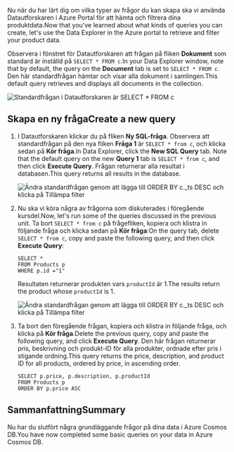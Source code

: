<span data-ttu-id="1c51f-101">Nu när du har lärt dig om vilka typer av frågor du kan skapa ska vi använda Datautforskaren i Azure Portal för att hämta och filtrera dina produktdata.</span><span class="sxs-lookup"><span data-stu-id="1c51f-101">Now that you've learned about what kinds of queries you can create, let's use the Data Explorer in the Azure portal to retrieve and filter your product data.</span></span>

<span data-ttu-id="1c51f-102">Observera i fönstret för Datautforskaren att frågan på fliken **Dokument** som standard är inställd på `SELECT * FROM c`.</span><span class="sxs-lookup"><span data-stu-id="1c51f-102">In your Data Explorer window, note that by default, the query on the **Document** tab is set to `SELECT * FROM c`.</span></span> <span data-ttu-id="1c51f-103">Den här standardfrågan hämtar och visar alla dokument i samlingen.</span><span class="sxs-lookup"><span data-stu-id="1c51f-103">This default query retrieves and displays all documents in the collection.</span></span>

![Standardfrågan i Datautforskaren är SELECT \* FROM c](../media-draft/5-azure-cosmosdb-data-explorer-query.png)

## <a name="create-a-new-query"></a><span data-ttu-id="1c51f-105">Skapa en ny fråga</span><span class="sxs-lookup"><span data-stu-id="1c51f-105">Create a new query</span></span>

1. <span data-ttu-id="1c51f-106">I Datautforskaren klickar du på fliken **Ny SQL-fråga**. Observera att standardfrågan på den nya fliken **Fråga 1** är `SELECT * from c`, och klicka sedan på **Kör fråga**.</span><span class="sxs-lookup"><span data-stu-id="1c51f-106">In Data Explorer, click the **New SQL Query** tab. Note that the default query on the new  **Query 1** tab is `SELECT * from c`, and then click **Execute Query**.</span></span> <span data-ttu-id="1c51f-107">Frågan returnerar alla resultat i databasen.</span><span class="sxs-lookup"><span data-stu-id="1c51f-107">This query returns all results in the database.</span></span>

    ![Ändra standardfrågan genom att lägga till ORDER BY c._ts DESC och klicka på Tillämpa filter](../media-draft/5-azure-cosmosdb-data-explorer-edit-query.png)

2. <span data-ttu-id="1c51f-109">Nu ska vi köra några av frågorna som diskuterades i föregående kursdel.</span><span class="sxs-lookup"><span data-stu-id="1c51f-109">Now, let's run some of the queries discussed in the previous unit.</span></span> <span data-ttu-id="1c51f-110">Ta bort `SELECT * from c` på frågefliken, kopiera och klistra in följande fråga och klicka sedan på **Kör fråga**:</span><span class="sxs-lookup"><span data-stu-id="1c51f-110">On the query tab, delete `SELECT * from c`, copy and paste the following query, and then click **Execute Query**:</span></span>

    ```
    SELECT *
    FROM Products p
    WHERE p.id ="1"
    ```

    <span data-ttu-id="1c51f-111">Resultaten returnerar produkten vars `productId` är 1.</span><span class="sxs-lookup"><span data-stu-id="1c51f-111">The results return the product whose `productId` is 1.</span></span>

    ![Ändra standardfrågan genom att lägga till ORDER BY c._ts DESC och klicka på Tillämpa filter](../media-draft/5-azure-cosmosdb-data-explorer-query-by-id.png)

3. <span data-ttu-id="1c51f-113">Ta bort den föregående frågan, kopiera och klistra in följande fråga, och klicka på **Kör fråga**.</span><span class="sxs-lookup"><span data-stu-id="1c51f-113">Delete the previous query, copy and paste the following query, and click **Execute Query**.</span></span> <span data-ttu-id="1c51f-114">Den här frågan returnerar pris, beskrivning och produkt-ID för alla produkter, ordnade efter pris i stigande ordning.</span><span class="sxs-lookup"><span data-stu-id="1c51f-114">This query returns the price, description, and product ID for all products, ordered by price, in ascending order.</span></span>
 
    ```
    SELECT p.price, p.description, p.productId
    FROM Products p
    ORDER BY p.price ASC
    ```

## <a name="summary"></a><span data-ttu-id="1c51f-115">Sammanfattning</span><span class="sxs-lookup"><span data-stu-id="1c51f-115">Summary</span></span>

<span data-ttu-id="1c51f-116">Nu har du slutfört några grundläggande frågor på dina data i Azure Cosmos DB.</span><span class="sxs-lookup"><span data-stu-id="1c51f-116">You have now completed some basic queries on your data in Azure Cosmos DB.</span></span> 